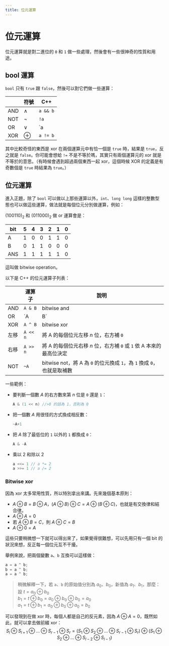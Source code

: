 ```yaml
---
title: 位元運算
---
```

# 位元運算

位元運算就是對二進位的 `0` 和 `1` 做一些處理，然後會有一些很神奇的性質和用途。

## bool 運算

`bool` 只有 `true` 跟 `false`，然後可以對它們做一些運算：

| |符號|C++|
|--|------|-----|
|AND| $\land$ | `a && b` |
|NOT| $\lnot$ | `!a` |
|OR| $\lor$ | `a || b` |
|XOR| $\oplus$ | `a != b` |

其中比較奇怪的東西是 xor 在兩個運算元中有恰一個是 `true` 時，結果是 `true`，反之就是 `false`。你可能會想蛤 `!=` 不是不等於嗎，其實只有兩個運算元的 xor 就是不等於的意思。（有時候會遇到超過兩個東西一起 xor，這個時候 XOR 的定義是有奇數個是 `true` 時結果為 `true`。）

## 位元運算

進入正題，除了 `bool` 可以做以上那些運算以外，`int`、`long long` 這樣的整數型態也可以做這些運算，做法就是每個位元分別做運算，例如：

$(100110)_2$ 和 $(011000)_2$ 做 or 運算會是：

|bit|5|4|3|2|1|0|
|-|-|-|-|-|-|-|
|A|1|0|0|1|1|0|
|B|0|1|1|0|0|0|
|ANS|1|1|1|1|1|0|

這叫做 bitwise operation。

以下是 C++ 的位元運算子列表：

| |運算子| 說明 |
|-|-----|-----|
|AND|`A & B`| bitwise and|
|OR|`A | B`| bitwise or|
|XOR| `A ^ B` | bitwise xor|
|左移| `A << n` | 將 A 的每個位元左移 $n$ 位，右方補 `0` |
|右移| `A >> n` | 將 A 的每個位元右移 $n$ 位，右方補 `0` 或 `1` 依 A 本來的最高位決定 |
|NOT| `~A` | bitwise not，將 A 為 `0` 的位元換成 `1`，為 `1` 換成 `0`，也就是取補數 |

一些範例：

- 要判斷一個數 $A$ 的右方數來第 $n$ 位是 `0` 還是 `1`：
    ```cpp
    A & (1 << n) //>0 的話為 1，否則為 0
    ```
- 把一個數 $A$ 用很怪的方式換成相反數：
    ```cpp
    ~A+1
    ```
- 把 $A$ 除了最低位的 `1` 以外的 `1` 都換成 `0`：
    ```cpp
    A & -A
    ```
- 乘以 2 和除以 2
    ```cpp
    a <<= 1 // a *= 2
    a >>= 1 // a /= 2
    ```
    
### Bitwise xor

因為 xor 太多常用性質，所以特別拿出來講。先來幾個基本原則：

- $A \oplus B = B \oplus A$，$(A \oplus B) \oplus C = A \oplus (B \oplus C)$，也就是有交換律和結合律。
- $A \oplus A = 0$
- 若 $A \oplus B = C$，則 $A \oplus C = B$
- $A \oplus 0 = A$

這些只要稍微想一下就可以得出來了，如果覺得很難想，可以先用只有一個 bit 的狀況來想，反正每一個位元互不干擾。

舉例來說，把兩個變數 `a`、`b` 互換可以這樣做：
```cpp
a = a ^ b;
b = a ^ b;
a = a ^ b;
```

> 稍微解釋一下，若 `a`、`b` 的原始值分別為 $a_0$、$b_0$，新值為 $a_1$、$b_1$，那麼：  
> 設 $t = a_0 \oplus b_0$  
> $b_1 = t \oplus b_0 = a_0 \oplus b_0 \oplus b_0 = a_0$  
> $a_1 = t \oplus b_1 = a_0 \oplus b_0 \oplus a_0 = b_0$

可以發現到在做 xor 時，每個人都是自己的反元素，因為 $A \oplus A = 0$，既然如此，就可以拿去做前綴 xor：
$$S_l \oplus S_{l + 1} \oplus \dots \oplus S_{r - 1} \oplus S_r = (S_1 \oplus S_2 \oplus \dots \oplus S_{r - 1} \oplus S_r) \oplus (S_1 \oplus S_2 \oplus \dots \oplus S_{l - 2} \oplus S_{l - 1})$$
